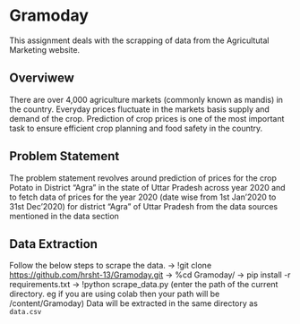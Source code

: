 # Gramoday
This assignment deals with the scrapping of data from the Agricultutal Marketing website. 
## Overviwew 
There are over 4,000 agriculture markets (commonly known as mandis) in the country. Everyday prices fluctuate in the markets basis supply and demand of the crop. Prediction of crop prices is one of the most important task to ensure efficient crop planning and food safety in the country.
## Problem Statement
The problem statement revolves around prediction of prices for the crop Potato in District “Agra” in the state of Uttar Pradesh across year 2020 and to fetch data of prices for the year 2020 (date wise from 1st Jan’2020 to 31st Dec’2020) for district “Agra” of Uttar Pradesh from the data sources mentioned in the data section
## Data Extraction
Follow the below steps to scrape the data.
-> !git clone https://github.com/hrsht-13/Gramoday.git
-> %cd Gramoday/
-> pip install -r requirements.txt
-> !python scrape_data.py (enter the path of the current directory. eg if you are using colab then your path will be /content/Gramoday)
Data will be extracted in the same directory as ```data.csv```

